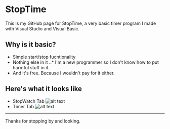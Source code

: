 # StopTime
This is my GitHub page for StopTime, a very basic timer program I made with Visual Studio and Visual Basic.

## Why is it basic?
* Simple start/stop fucntionality
* Nothing else in it
..* I'm a new programmer so I don't know how to put harmful stuff in it.
* And it's free. Because I wouldn't pay for it either. 

## Here's what it looks like
* StopWatch Tab
  ![alt text](https://github.com/crwgrant/StopTime/master/StopWatch.PNG "StopWatch tab")
* Timer Tab
  ![alt text](https://github.com/crwgrant/StopTime/master/Timer.PNG "Timer tab")

------
Thanks for stopping by and looking.
